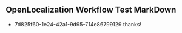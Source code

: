 ## OpenLocalization Workflow Test MarkDown
* 7d825f60-1e24-42a1-9d95-714e86799129 thanks!

<!--HONumber=Aug16_HO5-->


